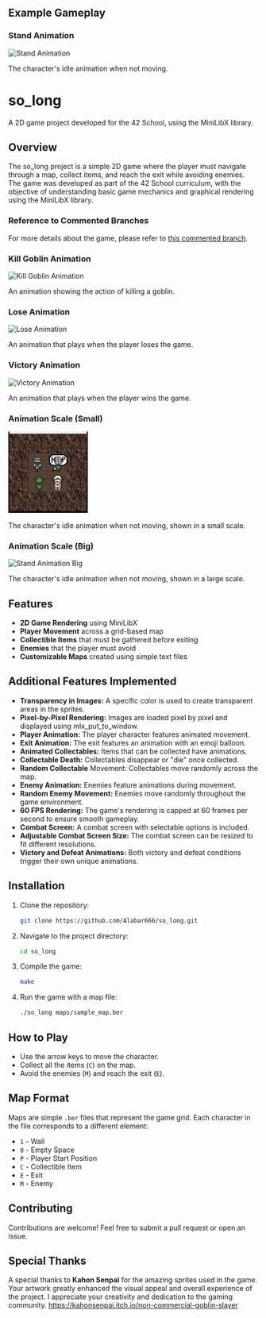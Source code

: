 ## Example Gameplay

### Stand Animation

![Stand Animation](gifs/stand.gif)

The character's idle animation when not moving.

# so_long

A 2D game project developed for the 42 School, using the MiniLibX library.

## Overview

The so_long project is a simple 2D game where the player must navigate through a map, collect items, and reach the exit while avoiding enemies. The game was developed as part of the 42 School curriculum, with the objective of understanding basic game mechanics and graphical rendering using the MiniLibX library.

### Reference to Commented Branches

For more details about the game, please refer to [this commented branch](https://github.com/Alabar666/so_long/tree/Commented-so-long).

### Kill Goblin Animation

![Kill Goblin Animation](gifs/killgoblin.gif)

An animation showing the action of killing a goblin.

### Lose Animation

![Lose Animation](gifs/lose.gif)

An animation that plays when the player loses the game.

### Victory Animation

![Victory Animation](gifs/victory.gif)

An animation that plays when the player wins the game.

### Animation Scale (Small)

![Stand Animation Small](gifs/small.gif)

The character's idle animation when not moving, shown in a small scale.

### Animation Scale (Big)

![Stand Animation Big](gifs/big.gif)

The character's idle animation when not moving, shown in a large scale.

## Features

- **2D Game Rendering** using MiniLibX
- **Player Movement** across a grid-based map
- **Collectible Items** that must be gathered before exiting
- **Enemies** that the player must avoid
- **Customizable Maps** created using simple text files

## Additional Features Implemented

- **Transparency in Images:** A specific color is used to create transparent areas in the sprites.
- **Pixel-by-Pixel Rendering:** Images are loaded pixel by pixel and displayed using mlx_put_to_window.
- **Player Animation:** The player character features animated movement.
- **Exit Animation:** The exit features an animation with an emoji balloon.
- **Animated Collectables:** Items that can be collected have animations.
- **Collectable Death:** Collectables disappear or "die" once collected.
- **Random Collectable** Movement: Collectables move randomly across the map.
- **Enemy Animation:** Enemies feature animations during movement.
- **Random Enemy Movement:** Enemies move randomly throughout the game environment.
- **60 FPS Rendering:** The game's rendering is capped at 60 frames per second to ensure smooth gameplay.
- **Combat Screen:** A combat screen with selectable options is included.
- **Adjustable Combat Screen Size:** The combat screen can be resized to fit different resolutions.
- **Victory and Defeat Animations:** Both victory and defeat conditions trigger their own unique animations.

## Installation

1. Clone the repository:

    ```sh
    git clone https://github.com/Alabar666/so_long.git
    ```

2. Navigate to the project directory:

    ```sh
    cd so_long
    ```

3. Compile the game:

    ```sh
    make
    ```

4. Run the game with a map file:

    ```sh
    ./so_long maps/sample_map.ber
    ```

## How to Play

- Use the arrow keys to move the character.
- Collect all the items (`C`) on the map.
- Avoid the enemies (`M`) and reach the exit (`E`).

## Map Format

Maps are simple `.ber` files that represent the game grid. Each character in the file corresponds to a different element:

- `1` - Wall
- `0` - Empty Space
- `P` - Player Start Position
- `C` - Collectible Item
- `E` - Exit
- `M` - Enemy

## Contributing

Contributions are welcome! Feel free to submit a pull request or open an issue.

## Special Thanks

A special thanks to **Kahon Senpai** for the amazing sprites used in the game. 
Your artwork greatly enhanced the visual appeal and overall experience of the project. 
I appreciate your creativity and dedication to the gaming community.
https://kahonsenpai.itch.io/non-commercial-goblin-slayer
